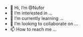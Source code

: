 - 👋 Hi, I’m @Nufor
- 👀 I’m interested in ...
- 🌱 I’m currently learning ...
- 💞️ I’m looking to collaborate on ...
- 📫 How to reach me ...

<!---
Nufor/Nufor is a ✨ special ✨ repository because its `README.md` (this file) appears on your GitHub profile.
You can click the Preview link to take a look at your changes.
--->
